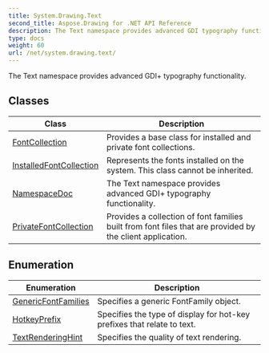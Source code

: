 ```yaml
---
title: System.Drawing.Text
second_title: Aspose.Drawing for .NET API Reference
description: The Text namespace provides advanced GDI typography functionality
type: docs
weight: 60
url: /net/system.drawing.text/
---
```

The Text namespace provides advanced GDI+ typography functionality.

## Classes

| Class | Description |
| --- | --- |
| [FontCollection](./fontcollection/) | Provides a base class for installed and private font collections. |
| [InstalledFontCollection](./installedfontcollection/) | Represents the fonts installed on the system. This class cannot be inherited. |
| [NamespaceDoc](./namespacedoc/) | The Text namespace provides advanced GDI+ typography functionality. |
| [PrivateFontCollection](./privatefontcollection/) | Provides a collection of font families built from font files that are provided by the client application. |
## Enumeration

| Enumeration | Description |
| --- | --- |
| [GenericFontFamilies](./genericfontfamilies/) | Specifies a generic FontFamily object. |
| [HotkeyPrefix](./hotkeyprefix/) | Specifies the type of display for hot-key prefixes that relate to text. |
| [TextRenderingHint](./textrenderinghint/) | Specifies the quality of text rendering. |


